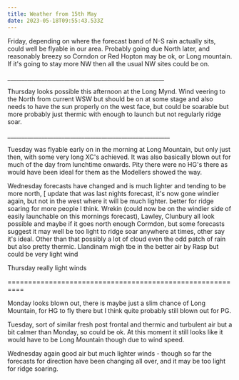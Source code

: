 ```yaml
---
title: Weather from 15th May
date: 2023-05-18T09:55:43.533Z
---
```

Friday, depending on where the forecast band of N-S rain actually sits, could well be flyable in our area.  Probably going due North later, and reasonably breezy so Corndon or Red Hopton may be ok, or Long mountain.  If it's going to stay more NW then all the usual NW sites could be on.

\_\_\_\_\_\_\_\_\_\_\_\_\_\_\_\_\_\_\_\_\_\_\_\_\_\_\_\_\_\_\_\_\_\_\_\_\_\_\_\_\_\_\_\_\_\_\_\_\_\_\_\_\_\__

Thursday looks possible this afternoon at the Long Mynd.  Wind veering to the North from current WSW but should be on at some stage and also needs to have the sun properly on the west face, but could be soarable but more probably just thermic with enough to launch but not regularly ridge soar.

\_\_\_\_\_\_\_\_\_\_\_\_\_\_\_\_\_\_\_\_\_\_\_\_\_\_\_\_\_\_\_\_\_\_\_\_\_\_\_\_\_\_\_\_\_\_\_\_\_\_\_\_\_\_\_\__

Tuesday was flyable early on in the morning at Long Mountain, but only just then, with some very long XC's achieved.  It was also basically blown out for much of the day from lunchtime onwards.  Pity there were no HG's there as would have been ideal for them as the Modellers showed the way.

Wednesday forecasts have changed and is much lighter and tending to be more north, [ update that was last nights forecast, it's now gone windier again, but not in the west where it will be much lighter.  better for ridge soaring for more people I think.  Wrekin (could now be on the windier side of easily launchable on this mornings forecast), Lawley, Clunbury all look possible and maybe if it goes north enough Cormdon, but some forecasts suggest it may well be too light to ridge soar anywhere at times, other say it's ideal.  Other than that possibly a lot of cloud even the odd patch of rain but also pretty thermic.  Llandinam migh tbe in the better air by Rasp but could be very light wind

Thursday really light winds

\==========================================================

Monday looks blown out,  there is maybe just a slim chance of Long Mountain, for HG to fly there but I think quite probably still blown out for PG.

Tuesday, sort of similar fresh post frontal and thermic and turbulent air but a bit calmer than Monday, so could be ok.  At this moment it still looks like it would have to be Long Mountain though due to wind speed.

Wednesday again good air but much lighter winds - though so far the forecasts for direction have been changing all over, and it may be too light for ridge soaring.